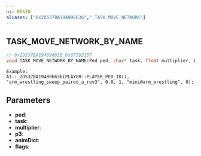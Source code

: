 ```yaml
---
ns: BRAIN
aliases: ["0x2D537BA194896636","_TASK_MOVE_NETWORK"]
---
```

## TASK_MOVE_NETWORK_BY_NAME

```c
// 0x2D537BA194896636 0x6F5D215F
void TASK_MOVE_NETWORK_BY_NAME(Ped ped, char* task, float multiplier, BOOL p3, char* animDict, int flags);
```

```
Example:  
AI::_2D537BA194896636(PLAYER::PLAYER_PED_ID(), "arm_wrestling_sweep_paired_a_rev3", 0.0, 1, "mini@arm_wrestling", 0);  
```

## Parameters
* **ped**:
* **task**:
* **multiplier**:
* **p3**:
* **animDict**:
* **flags**:

